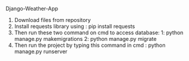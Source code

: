 Django-Weather-App
1. Download files from repository
2. Install requests library using : 
    pip install requests
3. Then run these two command on cmd to access database:
    1: python manage.py makemigrations
    2: python manage.py migrate
4. Then run the project by typing this command in cmd : 
    python manage.py runserver
